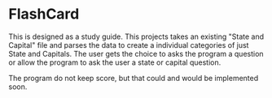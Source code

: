 # FlashCard

This is designed as a study guide. This projects takes an existing "State and Capital" file and parses the data to create a individual categories of just State and Capitals. The user gets the choice to asks the program a question or allow the program to ask the user a state or capital question. 

The program do not keep score, but that could and would be implemented soon. 
